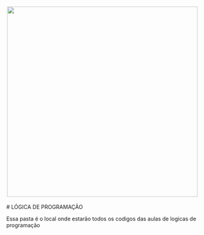 <h4 align="center">
<img src="https://media0.giphy.com/media/bGgsc5mWoryfgKBx1u/giphy.gif?cid=6c09b952hvft3n64bn1m6ftnwk2ftd1008ov2dbnvv2lzjwo&ep=v1_gifs_search&rid=giphy.gif&ct=g" width="500">
</h4>
# LÓGICA DE PROGRAMAÇÃO

Essa pasta é o local onde estarão todos os codigos das aulas de logicas de programação 
    
